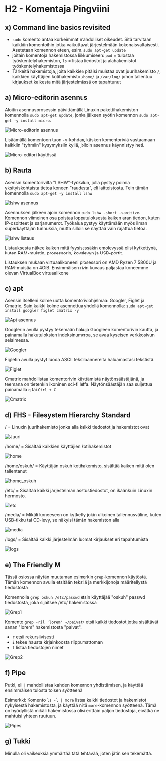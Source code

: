 <H1>H2 - Komentaja Pingviini</H1>

<h2>x) Command line basics revisited</h2>

- `sudo` komento antaa korkeimmat mahdolliset oikeudet. Sitä tarvitaan kaikkiin komentoihin jotka vaikuttavat järjestelmään kokonaisvaltaisesti. Asetetaan komennon eteen, esim. `sudo apt-get update`
- joitain komentoja hakemistossa liikkumiseen: `pwd` = tulostaa työskentelyhakemiston, `ls` = listaa tiedostot ja alahakemistot työskentelyhakemistossa
- Tärkeitä hakemistoja, joita kaikkien pitäisi muistaa ovat juurihakemisto `/`, kaikkien käyttäjien kotihakemisto `/home/` ja `/var/log/` johon tallentuu kirjaukset kaikesta mitä järjestelmässä on tapahtunut

<h2>a) Micro-editorin asennus</h2>

Aloitin asennusprosessin päivittämällä Linuxin pakettihakemiston komennolla `sudo apt-get update`, jonka jälkeen syötin komennon `sudo apt-get -y install micro`. 

![Micro-editorin asennus](https://github.com/rakkitect/Linux-palvelimet/blob/main/images/micro_asennus1.png)

Lisäämällä komentoon tuon `-y`-kohdan, käsken komentoriviä vastaamaan kaikkiin "tyhmiin" kysymyksiin kyllä, jolloin asennus käynnistyy heti.

![Micro-editori käytössä](https://github.com/rakkitect/Linux-palvelimet/blob/main/images/micro_editori.png)

<h2>b) Rauta </h2>

Asensin komentoriviltä "LSHW"-työkalun, jolla pystyy poimia yksityiskohtaista tietoa koneen "raudasta", eli laitteistosta. Tein tämän komennolla `sudo apt-get -y install lshw`

![lshw asennus](https://github.com/rakkitect/Linux-palvelimet/blob/main/images/lshw_asennus.png)

Asennuksen jälkeen ajoin komennon `sudo lshw -short -sanitize`. Komennon viimeinen osa poistaa lopputuloksesta kaiken aran tiedon, kuten IP-osoitteet ja sarjanumerot. Työkalua pystyy käyttämään myös ilman superkäyttäjän tunnuksia, mutta silloin se näyttää vain rajattua tietoa.

![lshw listaus](https://github.com/rakkitect/Linux-palvelimet/blob/main/images/lshw_listaus.png)

Listauksesta näkee kaiken mitä fyysisessäkin emolevyssä olisi kytkettynä, kuten RAM-muistin, prosessorin, kovalevyn ja USB-portit. 

Listauksen mukaan virtuaalikoneeni prosessori on AMD Ryzen 7 5800U ja  RAM-muistia on 4GiB. Ensimmäisen rivin kuvaus paljastaa koneemme olevan VirtualBox virtuaalikone

<h2>c) apt</h2>

Asensin itselleni kolme uutta komentoriviohjelmaa: Googler, Figlet ja Cmatrix. Sain kaikki kolme asennettua yhdellä komennolla: `sudo apt-get install googler figlet cmatrix -y`

![Apt asennus](https://github.com/rakkitect/Linux-palvelimet/blob/main/images/asennus.png)

Googlerin avulla pystyy tekemään hakuja Googleen komentorivin kautta, ja painamalla hakutuloksien indeksinumeroa, se avaa kyseisen verkkosivun selaimessa.

![Googler](https://github.com/rakkitect/Linux-palvelimet/blob/main/images/googler.png)

Figletin avulla pystyt luoda ASCII tekstibannereita haluamastasi tekstistä.

![Figlet](https://github.com/rakkitect/Linux-palvelimet/blob/main/images/figlet.png)

Cmatrix mahdollistaa komentorivin käyttämistä näytönsäästäjänä, ja teemana on tietenkin ikoninen sci-fi leffa. Näytönsäästäjän saa suljettua painamalla `q` tai `Ctrl + C`

![Cmatrix](https://github.com/rakkitect/Linux-palvelimet/blob/main/images/cmatrix.png)

<h2>d) FHS - Filesystem Hierarchy Standard</h2>

/ = Linuxin juurihakemisto jonka alla kaikki tiedostot ja hakemistot ovat

![Juuri](https://github.com/rakkitect/Linux-palvelimet/blob/main/images/juuri.png)

/home/ = Sisältää kaikkien käyttäjien kotihakemistot

![home](https://github.com/rakkitect/Linux-palvelimet/blob/main/images/home.png)

/home/oskuh/ = Käyttäjän oskuh kotihakemisto, sisältää kaiken mitä olen tallentanut

![home_oskuh](https://github.com/rakkitect/Linux-palvelimet/blob/main/images/home_oskuh.png)

/etc/ = Sisältää kaikki järjestelmän asetustiedostot, on ikäänkuin Linuxin hermosto.

![etc](https://github.com/rakkitect/Linux-palvelimet/blob/main/images/etc.png)

/media/ = Mikäli koneeseen on kytketty jokin ulkoinen tallennusväline, kuten USB-tikku tai CD-levy, se näkyisi tämän hakemiston alla

![media](https://github.com/rakkitect/Linux-palvelimet/blob/main/images/media.png)

/logs/ = Sisältää kaikki järjestelmän luomat kirjaukset eri tapahtumista

![logs](https://github.com/rakkitect/Linux-palvelimet/blob/main/images/logs.png)

<h2>e) The Friendly M </h2>

Tässä osiossa näytän muutaman esimerkin `grep`-komennon käytöstä. Tämän komennon avulla etsitään tekstiä ja merkkijonoja määritellystä tiedostosta

Komennolla `grep oskuh /etc/passwd` etsin käyttäjää "oskuh" passwd tiedostosta, joka sijaitsee /etc/ hakemistossa

![Grep1](https://github.com/rakkitect/Linux-palvelimet/blob/main/images/grep1.png)

Komento `grep -ril 'lorem' ~/paivat/` etsii kaikki tiedostot jotka sisältävät sanan "lorem"  hakemistosta "paivat".

- `r` etsii rekursiivisesti
- `i` tekee hausta kirjainkoosta riippumattoman
- `l` listaa tiedostojen nimet

![Grep2](https://github.com/rakkitect/Linux-palvelimet/blob/main/images/grep2.png)

<h2>f) Pipe </h2>

Putki, eli `|` mahdollistaa kahden komennon yhdistämisen, ja käyttää ensimmäisen tulosta toisen syötteenä.

Esimerkki: Komento `ls -l | more` listaa kaikki tiedostot ja hakemistot nykyisestä hakemistosta, ja käyttää niitä `more`-komennon syötteenä. Tämä on hyödyllistä mikäli hakemistossa olisi erittäin paljon tiedostoja, eivätkä ne mahtuisi yhteen ruutuun.

![Pipes](https://github.com/rakkitect/Linux-palvelimet/blob/main/images/pipes.png)

<h2>g) Tukki </h2>

Minulla oli vaikeuksia ymmärtää tätä tehtävää, joten jätin sen tekemättä.
